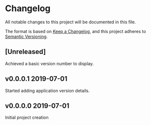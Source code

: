 # Changelog

All notable changes to this project will be documented in this file.

The format is based on [Keep a Changelog](https://keepachangelog.com/en/1.0.0/),
and this project adheres to [Semantic Versioning](https://semver.org/spec/v2.0.0.html).

## [Unreleased]

Achieved a basic version number to display.

## v0.0.0.1 2019-07-01

Started adding application version details.

## v0.0.0.0 2019-07-01

Initial project creation
